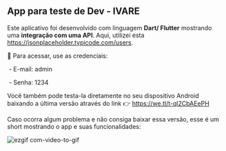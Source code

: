 ## App para teste de Dev - IVARE

Este aplicativo foi desenvolvido com linguagem **Dart/ Flutter** mostrando uma **integração com uma API**. Aqui, utilizei esta https://jsonplaceholder.typicode.com/users.



💾 Para acessar, use as credenciais: 

​	- E-mail: admin

​	- Senha: 1234



Você também pode testa-la diretamente no seu dispositivo Android baixando a última versão através do link  👉  https://we.tl/t-ql2CbAEePH

Caso ocorra algum problema e não consiga baixar essa versão, esse é um short mostrando o app e suas funcionalidades:

![ezgif com-video-to-gif](https://user-images.githubusercontent.com/83607446/235766088-fa7cf24b-bcca-4be1-bacf-6a30100fb438.gif)







